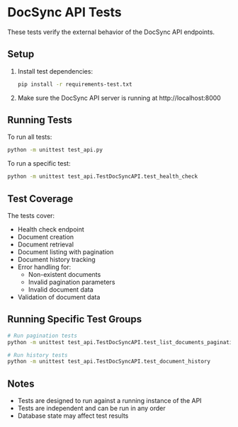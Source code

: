 # DocSync API Tests

These tests verify the external behavior of the DocSync API endpoints.

## Setup

1. Install test dependencies:
   ```bash
   pip install -r requirements-test.txt
   ```

2. Make sure the DocSync API server is running at http://localhost:8000

## Running Tests

To run all tests:
```bash
python -m unittest test_api.py
```

To run a specific test:
```bash
python -m unittest test_api.TestDocSyncAPI.test_health_check
```

## Test Coverage

The tests cover:
- Health check endpoint
- Document creation
- Document retrieval
- Document listing with pagination
- Document history tracking
- Error handling for:
  - Non-existent documents
  - Invalid pagination parameters
  - Invalid document data
- Validation of document data

## Running Specific Test Groups

```bash
# Run pagination tests
python -m unittest test_api.TestDocSyncAPI.test_list_documents_pagination

# Run history tests
python -m unittest test_api.TestDocSyncAPI.test_document_history
```

## Notes

- Tests are designed to run against a running instance of the API
- Tests are independent and can be run in any order
- Database state may affect test results
